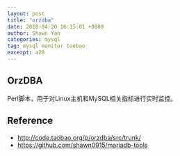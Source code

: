 ```yaml
---
layout: post
title: "orzdba"
date: 2018-04-20 16:15:01 +0800
author: Shawn Yan
categories: mysql
tag: mysql monitor taobao
excerpt: a28
---
```


## OrzDBA

Perl脚本，用于对Linux主机和MySQL相关指标进行实时监控。



## Reference

- http://code.taobao.org/p/orzdba/src/trunk/
- https://github.com/shawn0915/mariadb-tools
